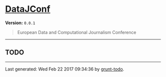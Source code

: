 # [DataJConf]( https://github.com/martinjc/datajconf.git.git#readme )

**Version:** `0.0.1`

> European Data and Computational Journalism Conference

* * *

## TODO


* * *

Last generated: Wed Feb 22 2017 09:34:36 by [grunt-todo](https://github.com/leny/grunt-todo).

